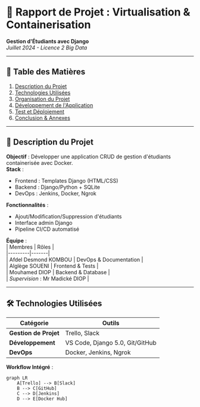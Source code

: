 # 🐳 Rapport de Projet : Virtualisation & Containerisation  
**Gestion d'Étudiants avec Django**  
*Juillet 2024 - Licence 2 Big Data*

---

## 📝 Table des Matières
1. [Description du Projet](#-description-du-projet)
2. [Technologies Utilisées](#-technologies-utilisées)
3. [Organisation du Projet](#-organisation-du-projet)
4. [Développement de l'Application](#-développement-de-lapplication)
5. [Test et Déploiement](#-test-et-déploiement)
6. [Conclusion & Annexes](#-conclusion)

---

## 🎯 Description du Projet
**Objectif** : Développer une application CRUD de gestion d'étudiants containerisée avec Docker.  
**Stack** :  
- Frontend : Templates Django (HTML/CSS)  
- Backend : Django/Python + SQLite  
- DevOps : Jenkins, Docker, Ngrok  

**Fonctionnalités** :  
- Ajout/Modification/Suppression d'étudiants  
- Interface admin Django  
- Pipeline CI/CD automatisé  

**Équipe** :  
| Membres | Rôles |  
|---------|-------|  
| Afdel Desmond KOMBOU | DevOps & Documentation |  
| Alglège SOUENI | Frontend & Tests |  
| Mouhamed DIOP | Backend & Database |  
| *Supervision* : Mr Madické DIOP |  

---

## 🛠️ Technologies Utilisées
| Catégorie | Outils |  
|-----------|--------|  
| **Gestion de Projet** | Trello, Slack |  
| **Développement** | VS Code, Django 5.0, Git/GitHub |  
| **DevOps** | Docker, Jenkins, Ngrok |  

**Workflow Intégré** :  
```mermaid
graph LR
    A[Trello] --> B[Slack]
    B --> C[GitHub]
    C --> D[Jenkins]
    D --> E[Docker Hub]
